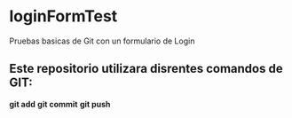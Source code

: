 # loginFormTest
Pruebas basicas de Git con un formulario de Login


## Este repositorio utilizara disrentes comandos de GIT:
__git add__
__git commit__
__git push__
